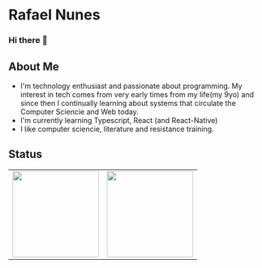 # Rafael Nunes
### Hi there 👋 
 ##  About Me  
  - I'm technology enthusiast and passionate about programming. My interest in tech comes from very early times from my life(my 9yo) and since then I continually learning about systems that circulate the Computer Sciencie and Web today.
  - I'm currently learning Typescript, React (and React-Native)
  - I like computer sciencie, literature and resistance training.

## Status
<div>
  <table style="margin: 0 auto;" align="center">
    <tr>
      <td>
        <img height="170px" src="https://github-readme-streak-stats.herokuapp.com/?user=farxc&theme=react&hide_border=false"/>
      </td>
      <td>
        <img height="170px" src="https://github-readme-stats.vercel.app/api/top-langs/?username=farxc&layout=compact&theme=react&count_private=false"/>
      </td>
    </tr>
  </table>
</div>


